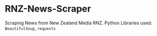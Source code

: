 # RNZ-News-Scraper
Scraping News from New Zealand Media RNZ.
Python Libraries used: `BeautifulSoup`, `requests`
